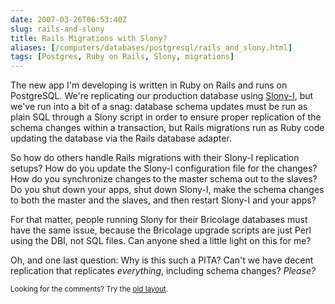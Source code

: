 ```yaml
--- 
date: 2007-03-26T06:53:40Z
slug: rails-and-slony
title: Rails Migrations with Slony?
aliases: [/computers/databases/postgresql/rails_and_slony.html]
tags: [Postgres, Ruby on Rails, Slony, migrations]
---
```


<p>The new app I'm developing is written in Ruby on Rails and runs on PostgreSQL. We're replicating our production database using <a href="http://slony.info/" title="Slony-I PostgreSQL Replication">Slony-I</a>, but we've run into a bit of a snag: database schema updates must be run as plain SQL through a Slony script in order to ensure proper replication of the schema changes within a transaction, but Rails migrations run as Ruby code updating the database via the Rails database adapter.</p>

<p>So how do others handle Rails migrations with their Slony-I replication setups? How do you update the Slony-I configuration file for the changes? How do you synchronize changes to the master schema out to the slaves? Do you shut down your apps, shut down Slony-I, make the schema changes to both the master and the slaves, and then restart Slony-I and your apps?</p>

<p>For that matter, people running Slony for their Bricolage databases must have the same issue, because the Bricolage upgrade scripts are just Perl using the DBI, not SQL files. Can anyone shed a little light on this for me?</p>

<p>Oh, and one last question: Why is this such a PITA? Can't we have decent replication that replicates <em>everything</em>, including schema changes? <em>Please?</em></p>
<p class="past"><small>Looking for the comments? Try the <a rel="nofollow" href="//past.justatheory.com/computers/databases/postgresql/rails_and_slony.html">old layout</a>.</small></p>


